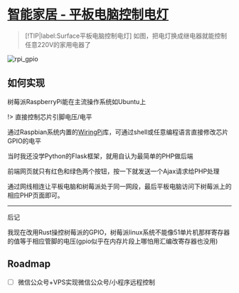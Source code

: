 # [智能家居 - 平板电脑控制电灯](/unarchived/rpi_gpio.md)

> [!TIP|label:Surface平板电脑控制电灯]
> 如图，把电灯换成继电器就能控制任意220V的家用电器了

![rpi_gpio](rpi_gpio.gif "rpi_gpio")

## 如何实现

树莓派RaspberryPi能在主流操作系统如Ubuntu上

!> 直接控制芯片引脚电压/电平

通过Raspbian系统内置的[WiringPi](http://wiringpi.com/the-gpio-utility/)库，可通过shell或任意编程语言直接修改芯片GPIO的电平

当时我还没学Python的Flask框架，就用自认为最简单的PHP做后端

前端网页就只有红色和绿色两个按钮，按一下就发送一个Ajax请求给PHP处理

通过网线相连让平板电脑和树莓派处于同一网段，最后平板电脑访问下树莓派上的相应PHP页面即可。

---

<i class="fa fa-hashtag"></i>
后记

我现在改用Rust操控树莓派的GPIO，树莓派linux系统不能像51单片机那样寄存器的值等于相应管脚的电压(gpio似乎在内存片段上哪怕用汇编改寄存器也没用)

## Roadmap

- [ ] 微信公众号+VPS实现微信公众号/小程序远程控制
